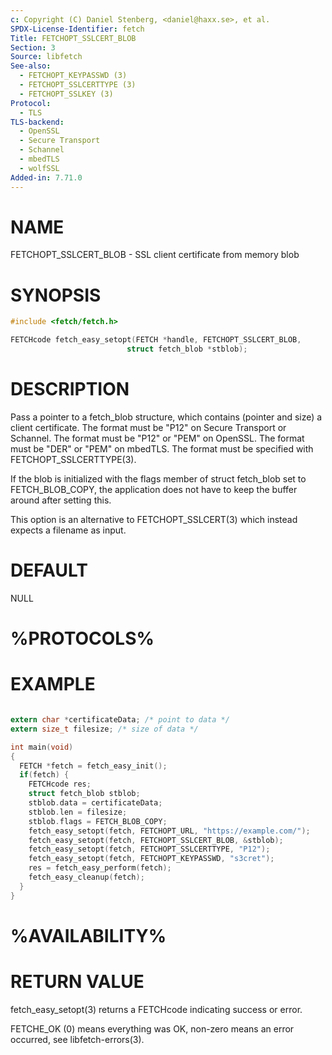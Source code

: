 ```yaml
---
c: Copyright (C) Daniel Stenberg, <daniel@haxx.se>, et al.
SPDX-License-Identifier: fetch
Title: FETCHOPT_SSLCERT_BLOB
Section: 3
Source: libfetch
See-also:
  - FETCHOPT_KEYPASSWD (3)
  - FETCHOPT_SSLCERTTYPE (3)
  - FETCHOPT_SSLKEY (3)
Protocol:
  - TLS
TLS-backend:
  - OpenSSL
  - Secure Transport
  - Schannel
  - mbedTLS
  - wolfSSL
Added-in: 7.71.0
---
```


# NAME

FETCHOPT_SSLCERT_BLOB - SSL client certificate from memory blob

# SYNOPSIS

~~~c
#include <fetch/fetch.h>

FETCHcode fetch_easy_setopt(FETCH *handle, FETCHOPT_SSLCERT_BLOB,
                          struct fetch_blob *stblob);
~~~

# DESCRIPTION

Pass a pointer to a fetch_blob structure, which contains (pointer and size) a
client certificate. The format must be "P12" on Secure Transport or
Schannel. The format must be "P12" or "PEM" on OpenSSL. The format must be
"DER" or "PEM" on mbedTLS. The format must be specified with
FETCHOPT_SSLCERTTYPE(3).

If the blob is initialized with the flags member of struct fetch_blob set to
FETCH_BLOB_COPY, the application does not have to keep the buffer around after
setting this.

This option is an alternative to FETCHOPT_SSLCERT(3) which instead
expects a filename as input.

# DEFAULT

NULL

# %PROTOCOLS%

# EXAMPLE

~~~c

extern char *certificateData; /* point to data */
extern size_t filesize; /* size of data */

int main(void)
{
  FETCH *fetch = fetch_easy_init();
  if(fetch) {
    FETCHcode res;
    struct fetch_blob stblob;
    stblob.data = certificateData;
    stblob.len = filesize;
    stblob.flags = FETCH_BLOB_COPY;
    fetch_easy_setopt(fetch, FETCHOPT_URL, "https://example.com/");
    fetch_easy_setopt(fetch, FETCHOPT_SSLCERT_BLOB, &stblob);
    fetch_easy_setopt(fetch, FETCHOPT_SSLCERTTYPE, "P12");
    fetch_easy_setopt(fetch, FETCHOPT_KEYPASSWD, "s3cret");
    res = fetch_easy_perform(fetch);
    fetch_easy_cleanup(fetch);
  }
}
~~~

# %AVAILABILITY%

# RETURN VALUE

fetch_easy_setopt(3) returns a FETCHcode indicating success or error.

FETCHE_OK (0) means everything was OK, non-zero means an error occurred, see
libfetch-errors(3).
